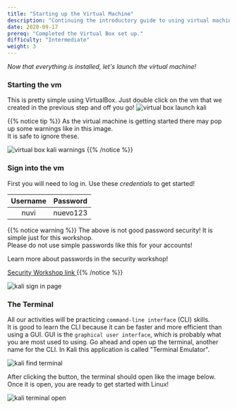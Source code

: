 ```yaml
---
title: "Starting up the Virtual Machine"
description: "Continuing the introductory guide to using virtual machines."
date: 2020-09-17
prereq: "Completed the Virtual Box set up."
difficulty: "Intermediate"
weight: 3
---
```


*Now that everything is installed, let's launch the virtual machine!*

### Starting the vm
This is pretty simple using VirtualBox. Just double click on the vm that we created in the previous step and off you go!
![virtual box launch kali](../images/start-01.PNG?classes=border,shadow)

{{% notice tip %}}
As the virtual machine is getting started there may pop up some warnings like in this image.  
It is safe to ignore these.

![virtual box kali warnings](../images/start-02.PNG?classes=border,shadow)
{{% /notice %}}

### Sign into the vm
First you will need to log in. Use these *credentials* to get started!

| Username | Password |
| :---: | :---: |
| nuvi | nuevo123 |

{{% notice warning %}}
The above is not good password security! It is simple just for this workshop.  
Please do not use simple passwords like this for your accounts!

Learn more about passwords in the security workshop!

<a class="my-2 mx-4 btn btn-info" href="https://workshops.nuevofoundation.org/security/">
Security Workshop link
</a>
{{% /notice %}}

![kali sign in page](../images/start-03.PNG?classes=border,shadow)

### The Terminal
All our activities will be practicing `command-line interface` (CLI) skills.  
It is good to learn the CLI because it can be faster and more efficient than using a GUI.
GUI is the `graphical user interface`, which is probably what you are most used to using.
Go ahead and open up the terminal, another name for the CLI.
In Kali this application is called "Terminal Emulator".

![kali find terminal](../images/start-04.PNG?classes=border,shadow)

After clicking the button, the terminal should open like the image below.  
Once it is open, you are ready to get started with Linux!

![kali terminal open](../images/start-05.PNG?classes=border,shadow)